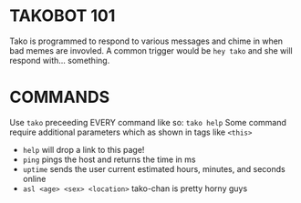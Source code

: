# TAKOBOT 101 #
Tako is programmed to respond to various messages and chime in when bad memes are invovled. A common trigger would be `hey tako` and she will respond with... something.

# COMMANDS #
Use `tako` preceeding EVERY command like so: `tako help`
Some command require additional parameters which as shown in tags like `<this>`

- `help` will drop a link to this page!
- `ping` pings the host and returns the time in ms
- `uptime` sends the user current estimated hours, minutes, and seconds online
- `asl <age> <sex> <location>` tako-chan is pretty horny guys
